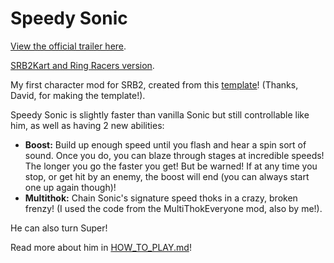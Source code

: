 # Speedy Sonic
[View the official trailer here](https://www.youtube.com/watch?v=_WBq-iaOaGc).

[SRB2Kart and Ring Racers version](https://github.com/A-Star100/srb2-mods/tree/main/CL_KartSpeedy).

My first character mod for SRB2, created from this [template](https://mb.srb2.org/threads/pk3-file-template.40272/)! (Thanks, David, for making the template!).

Speedy Sonic is slightly faster than vanilla Sonic but still controllable like him, as well as having 2 new abilities:

- **Boost:** Build up enough speed until you flash and hear a spin sort of sound. Once you do, you can blaze through stages at incredible speeds! The longer you go the faster you get! But be warned! If at any time you stop, or get hit by an enemy, the boost will end (you can always start one up again though)!
- **Multithok:** Chain Sonic's signature speed thoks in a crazy, broken frenzy! (I used the code from the MultiThokEveryone mod, also by me!).

He can also turn Super! 

Read more about him in [HOW_TO_PLAY.md](https://github.com/A-Star100/srb2-mods/blob/main/CL_SpeedySonic/HOW_TO_PLAY.md)!
